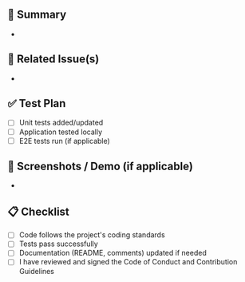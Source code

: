 ## 📝 Summary

<!-- Briefly describe what this PR does. -->
- 

## 🔗 Related Issue(s)

<!-- Link any related issues. Example: Closes #123 -->
- 

## ✅ Test Plan

<!-- How did you test the changes? Manual/automated? -->
- [ ] Unit tests added/updated
- [ ] Application tested locally
- [ ] E2E tests run (if applicable)

## 📸 Screenshots / Demo (if applicable)

<!-- Add screenshots or demo recordings for UI changes. -->
- 

## 📋 Checklist

- [ ] Code follows the project's coding standards
- [ ] Tests pass successfully
- [ ] Documentation (README, comments) updated if needed
- [ ] I have reviewed and signed the Code of Conduct and Contribution Guidelines
